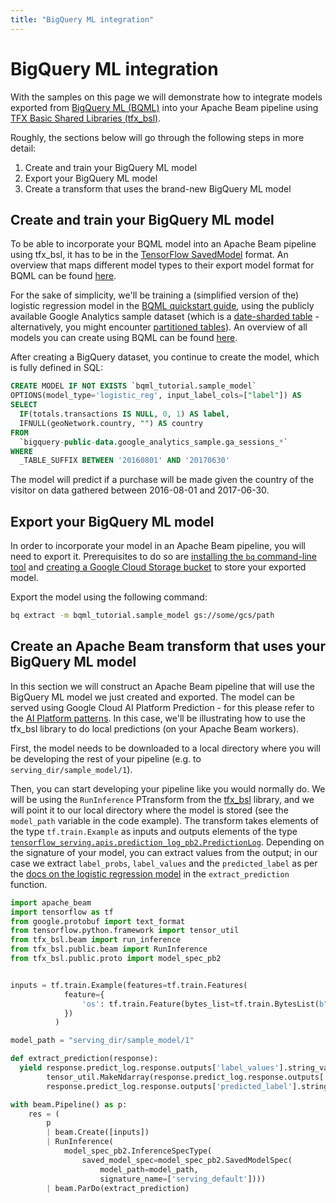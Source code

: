 ```yaml
---
title: "BigQuery ML integration"
---
```


<!--
Licensed under the Apache License, Version 2.0 (the "License");
you may not use this file except in compliance with the License.
You may obtain a copy of the License at
http://www.apache.org/licenses/LICENSE-2.0
Unless required by applicable law or agreed to in writing, software
distributed under the License is distributed on an "AS IS" BASIS,
WITHOUT WARRANTIES OR CONDITIONS OF ANY KIND, either express or implied.
See the License for the specific language governing permissions and
limitations under the License.
-->

# BigQuery ML integration

With the samples on this page we will demonstrate how to integrate models exported from [BigQuery ML (BQML)](https://cloud.google.com/bigquery-ml/docs) into your Apache Beam pipeline using [TFX Basic Shared Libraries (tfx_bsl)](https://github.com/tensorflow/tfx-bsl).

Roughly, the sections below will go through the following steps in more detail:

1. Create and train your BigQuery ML model
1. Export your BigQuery ML model
1. Create a transform that uses the brand-new BigQuery ML model

## Create and train your BigQuery ML model

To be able to incorporate your BQML model into an Apache Beam pipeline using tfx_bsl, it has to be in the [TensorFlow SavedModel](https://www.tensorflow.org/guide/saved_model) format. An overview that maps different model types to their export model format for BQML can be found [here](https://cloud.google.com/bigquery-ml/docs/exporting-models#export_model_formats_and_samples).

For the sake of simplicity, we'll be training a (simplified version of the) logistic regression model in the [BQML quickstart guide](https://cloud.google.com/bigquery-ml/docs/bigqueryml-web-ui-start), using the publicly available Google Analytics sample dataset (which is a [date-sharded table](https://cloud.google.com/bigquery/docs/partitioned-tables#dt_partition_shard) - alternatively, you might encounter [partitioned tables](https://cloud.google.com/bigquery/docs/partitioned-tables)). An overview of all models you can create using BQML can be found [here](https://cloud.google.com/bigquery-ml/docs/introduction#supported_models_in).

After creating a BigQuery dataset, you continue to create the model, which is fully defined in SQL:

```SQL
CREATE MODEL IF NOT EXISTS `bqml_tutorial.sample_model`
OPTIONS(model_type='logistic_reg', input_label_cols=["label"]) AS
SELECT
  IF(totals.transactions IS NULL, 0, 1) AS label,
  IFNULL(geoNetwork.country, "") AS country
FROM
  `bigquery-public-data.google_analytics_sample.ga_sessions_*`
WHERE
  _TABLE_SUFFIX BETWEEN '20160801' AND '20170630'
```

The model will predict if a purchase will be made given the country of the visitor on data gathered between 2016-08-01 and 2017-06-30.

## Export your BigQuery ML model

In order to incorporate your model in an Apache Beam pipeline, you will need to export it. Prerequisites to do so are [installing the `bq` command-line tool](https://cloud.google.com/bigquery/docs/bq-command-line-tool) and [creating a Google Cloud Storage bucket](https://cloud.google.com/storage/docs/creating-buckets) to store your exported model.

Export the model using the following command:

```bash
bq extract -m bqml_tutorial.sample_model gs://some/gcs/path
```

## Create an Apache Beam transform that uses your BigQuery ML model

In this section we will construct an Apache Beam pipeline that will use the BigQuery ML model we just created and exported. The model can be served using Google Cloud AI Platform Prediction - for this please refer to the [AI Platform patterns](https://beam.apache.org/documentation/patterns/ai-platform/). In this case, we'll be illustrating how to use the tfx_bsl library to do local predictions (on your Apache Beam workers).

First, the model needs to be downloaded to a local directory where you will be developing the rest of your pipeline (e.g. to `serving_dir/sample_model/1`).

Then, you can start developing your pipeline like you would normally do. We will be using the `RunInference` PTransform from the [tfx_bsl](https://github.com/tensorflow/tfx-bsl) library, and we will point it to our local directory where the model is stored (see the `model_path` variable in the code example). The transform takes elements of the type `tf.train.Example` as inputs and outputs elements of the type [`tensorflow_serving.apis.prediction_log_pb2.PredictionLog`](https://github.com/tensorflow/serving/blob/master/tensorflow_serving/apis/prediction_log.proto). Depending on the signature of your model, you can extract values from the output; in our case we extract `label_probs`, `label_values` and the `predicted_label` as per the [docs on the logistic regression model](https://cloud.google.com/bigquery-ml/docs/exporting-models#logistic_reg) in the `extract_prediction` function.

```python
import apache_beam
import tensorflow as tf
from google.protobuf import text_format
from tensorflow.python.framework import tensor_util
from tfx_bsl.beam import run_inference
from tfx_bsl.public.beam import RunInference
from tfx_bsl.public.proto import model_spec_pb2


inputs = tf.train.Example(features=tf.train.Features(
            feature={
                'os': tf.train.Feature(bytes_list=tf.train.BytesList(b"Microsoft"))
            })
          )

model_path = "serving_dir/sample_model/1"

def extract_prediction(response):
  yield response.predict_log.response.outputs['label_values'].string_val,
        tensor_util.MakeNdarray(response.predict_log.response.outputs['label_probs']),
        response.predict_log.response.outputs['predicted_label'].string_val

with beam.Pipeline() as p:
    res = (
        p
        | beam.Create([inputs])
        | RunInference(
            model_spec_pb2.InferenceSpecType(
                saved_model_spec=model_spec_pb2.SavedModelSpec(
                    model_path=model_path,
                    signature_name=['serving_default'])))
        | beam.ParDo(extract_prediction)
```
